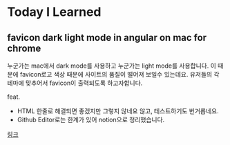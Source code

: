 # Today I Learned 

## favicon dark light mode in angular on mac for chrome

누군가는 mac에서 dark mode를 사용하고 누군가는 light mode를 사용합니다. 이 때문에 favicon로고 색상 때문에 사이트의 품질이 떨어져 보일수 있는데요.
유저들의 각 테마에 맞추어서 favicon이 출력되도록 하고자합니다.

feat. 
- HTML 한줄로 해결되면 좋겠지만 그렇지 않네요 않고, 테스트하기도 번거롭네요.
- Github Editor로는 한계가 있어 notion으로 정리했습니다.

[링크](https://www.notion.so/favicon-dark-light-mode-in-angular-on-mac-for-chrome-f2cea051208340f8b47f4a32b13cade3)
